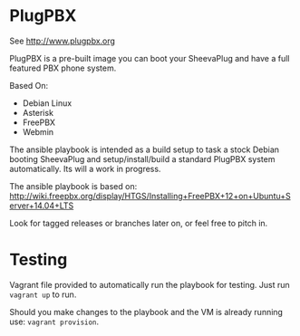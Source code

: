 PlugPBX
=======

See http://www.plugpbx.org

PlugPBX is a pre-built image you can boot your SheevaPlug and have a full featured PBX phone system.

Based On:

 * Debian Linux
 * Asterisk
 * FreePBX
 * Webmin

The ansible playbook is intended as a build setup to task a stock Debian
booting SheevaPlug and setup/install/build a standard PlugPBX system automatically.
Its will a work in progress.

The ansible playbook is based on:
http://wiki.freepbx.org/display/HTGS/Installing+FreePBX+12+on+Ubuntu+Server+14.04+LTS

Look for tagged releases or branches later on, or feel free to pitch in.

Testing
=======

Vagrant file provided to automatically run the playbook for testing.
Just run `vagrant up` to run.

Should you make changes to the playbook and the VM is already running use:
`vagrant provision`.
